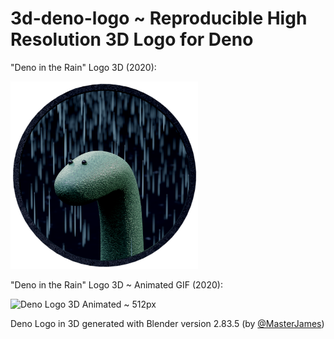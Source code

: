 # 3d-deno-logo ~ Reproducible High Resolution 3D Logo for Deno

"Deno in the Rain" Logo 3D (2020):

<img src="Blender/V_2-83-5/Images/DenoLogo3D-cmp-001_50p.png" alt="Deno Logo 3D ~ 1024px" width="300"/>

"Deno in the Rain" Logo 3D ~ Animated GIF (2020):

<img src="Blender/V_2-83-5/Images/Anim/DenoLogo3D-Anim.gif" alt="Deno Logo 3D Animated ~ 512px" width="300"/>

Deno Logo in 3D generated with Blender version 2.83.5 (by [@MasterJames](https://github.com/MasterJames))

